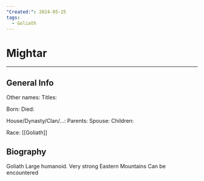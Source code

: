 ```yaml
---
"Created:": 2024-05-25
tags:
  - Goliath
---
```


# Mightar
---

## General Info

Other names:
Titles:

Born:
Died:

House/Dynasty/Clan/...:
Parents:
Spouse:
Children:

Race: [[Goliath]]



## Biography



Goliath Large humanoid.
Very strong
Eastern Mountains
Can be encountered

